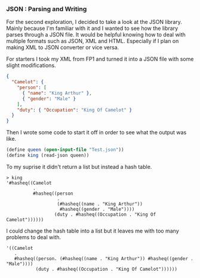 ### JSON : Parsing and Writing

For the second exploration, I decided to take a look at the JSON library. Mainly because I'm familiar with it and I wanted to see how the library parses through a JSON file. It would be helpful knowing how to deal with multiple formats such as JSON, XML and HTML. Especially if I plan on making XML to JSON converter or vice versa. 

For starters I took my XML from FP1 and turned it into a JSON file with some slight modifications.
```JSON
{
  "Camelot": {
    "person": [
      { "name": "King Arthur" },
      { "gender": "Male" }
    ],
    "duty": { "Occupation": "King Of Camelot" }
  }
}
```
Then I wrote some code to start it off in order to see what the output was like.
```scheme
(define queen (open-input-file "Test.json"))
(define king (read-json queen))
```
To my suprise it didn't return a list but instead a hash table.
```
> king
'#hasheq((Camelot
          .
          #hasheq((person
                   .
                   (#hasheq((name . "King Arthur"))
                    #hasheq((gender . "Male"))))
                  (duty . #hasheq((Occupation . "King Of Camelot"))))))
```
I could change the hash table into a list but it leaves me with too many problems to deal with.
```
'((Camelot
   .
   #hasheq((person. (#hasheq((name . "King Arthur")) #hasheq((gender . "Male"))))
           (duty . #hasheq((Occupation . "King Of Camelot"))))))
```
